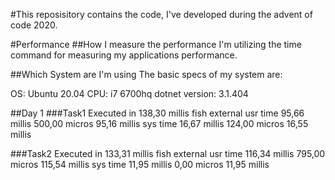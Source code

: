#This reposisitory contains the code, I've developed during the advent of code 2020.



#Performance
##How I measure the performance
I'm utilizing the time command for measuring my applications performance.

##Which System are I'm using
The basic specs of my system are:

OS: Ubuntu 20.04
CPU: i7 6700hq
dotnet version: 3.1.404

##Day 1
###Task1
Executed in  138,30 millis    fish           external 
   usr time   95,66 millis  500,00 micros   95,16 millis 
   sys time   16,67 millis  124,00 micros   16,55 millis 

###Task2
Executed in  133,31 millis    fish           external 
   usr time  116,34 millis  795,00 micros  115,54 millis 
   sys time   11,95 millis    0,00 micros   11,95 millis
